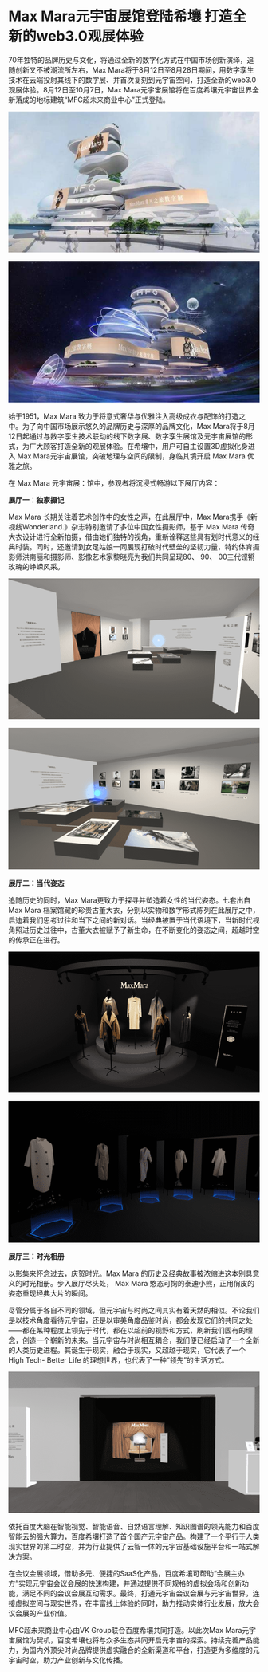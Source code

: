 # Max Mara元宇宙展馆登陆希壤 打造全新的web3.0观展体验


70年独特的品牌历史与文化，将通过全新的数字化方式在中国市场创新演绎，追随创新又不被潮流所左右，Max Mara将于8月12日至8月28日期间，用数字孪生技术在云端投射其线下的数字展、并首次复刻到元宇宙空间，打造全新的web3.0观展体验。8月12日至10月7日，Max Mara元宇宙展馆将在百度希壤元宇宙世界全新落成的地标建筑“MFC超未来商业中心”正式登陆。

![配图](a8ec8a13632762d099282b2696d8c6f0503dc6d0.jpeg)

![配图](ac4bd11373f08202de4dc68870cf35e7aa641b6c.jpeg)

始于1951，Max Mara 致力于将意式奢华与优雅注入高级成衣与配饰的打造之中。为了向中国市场展示悠久的品牌历史与深厚的品牌文化，Max Mara将于8月12日起通过与数字孪生技术联动的线下数字展、数字孪生展馆及元宇宙展馆的形式，为广大顾客打造全新的观展体验。在希壤中，用户可自主设置3D虚拟化身进入 Max Mara元宇宙展馆，突破地理与空间的限制，身临其境开启 Max Mara 优雅之旅。

在 Max Mara 元宇宙展：馆中，参观者将沉浸式畅游以下展厅内容：

**展厅一：独家摄记**

Max Mara 长期关注着艺术创作中的女性之声，在此展厅中，Max Mara携手《新视线Wonderland.》杂志特别邀请了多位中国女性摄影师，基于 Max Mara 传奇大衣设计进行全新拍摄，借由她们独特的视角，重新诠释这些具有划时代意义的经典时装。同时，还邀请到女足姑娘一同展现打破时代壁垒的坚韧力量，特约体育摄影师洪南丽和摄影师、影像艺术家黎晓亮为我们共同呈现80、 90、 00三代铿锵玫瑰的峥嵘风采。

![配图](314e251f95cad1c818563cfa480aa903c83d5139.png)

![配图](960a304e251f95cad54801dc8923b134660952dd.png)

**展厅二：当代姿态**

追随历史的同时，Max Mara更致力于探寻并塑造着女性的当代姿态。七套出自 Max Mara 档案馆藏的珍贵古董大衣，分别以实物和数字形式陈列在此展厅之中，启迪着我们思考过往和当下之间的新对话。当经典被置于当代语境下，当新时代视角照进历史过往中，古董大衣被赋予了新生命，在不断变化的姿态之间，超越时空的传承正在进行。

![配图](b3119313b07eca808c506083d51759d7a1448338.png)

![配图](622762d0f703918f7b4d47e16709e89d59eec438.png)

**展厅三：时光相册**

以影集来怀念过去，庆贺时光。Max Mara 的历史及经典故事被浓缩进这本别具意义的时光相册。步入展厅尽头处， Max Mara 憨态可掬的泰迪小熊，正用俏皮的姿态重现经典大片的瞬间。

尽管分属于各自不同的领域，但元宇宙与时尚之间其实有着天然的相似。不论我们是以技术角度看待元宇宙，还是以审美角度品鉴时尚，都会发现它们的共同之处——都在某种程度上领先于时代，都在以超前的视野和方式，刷新我们固有的理念，创造一个崭新的未来。当元宇宙与时尚相互耦合，我们便已经启动了一个全新的人类历史进程。其诞生于现实，融合于现实，又超越于现实，它代表了一个 High Tech- Better Life 的理想世界，也代表了一种“领先”的生活方式。

![配图](43a7d933c895d143e41548e248c44c085baf074a.png)

依托百度大脑在智能视觉、智能语音、自然语言理解、知识图谱的领先能力和百度智能云的强大算力，百度希壤打造了首个国产元宇宙产品。构建了一个平行于人类现实世界的第二时空，并为行业提供了云智一体的元宇宙基础设施平台和一站式解决方案。

在会议会展领域，借助多元、便捷的SaaS化产品，百度希壤可帮助“会展主办方”实现元宇宙会议会展的快速构建，并通过提供不同规格的虚拟会场和创新功能，满足不同的会议会展互动需求。最终，打通元宇宙会议会展与元宇宙世界，连接虚拟空间与现实世界，在丰富线上体验的同时，助力推动实体行业发展，放大会议会展的产业价值。

MFC超未来商业中心由VK Group联合百度希壤共同打造。以此次Max Mara元宇宙展馆为契机，百度希壤也将与众多生态共同开启元宇宙的探索。持续完善产品能力，为国内外顶尖时尚品牌提供虚实融合的全新渠道和平台，打造更为多维度的元宇宙时空，助力产业创新与文化传播。
